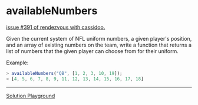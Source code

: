 # availableNumbers

[issue #391 of rendezvous with cassidoo.](https://buttondown.com/cassidoo/archive/the-world-is-a-museum-of-other-peoples-passion/)

Given the current system of NFL uniform numbers, a given
player's position, and an array of existing numbers on
the team, write a function that returns a list of numbers
that the given player can choose from for their uniform.

Example:

```ts
> availableNumbers("QB", [1, 2, 3, 10, 19]);
> [4, 5, 6, 7, 8, 9, 11, 12, 13, 14, 15, 16, 17, 18]
```

---

[Solution Playground](https://tsplay.dev/WzdE1N)
